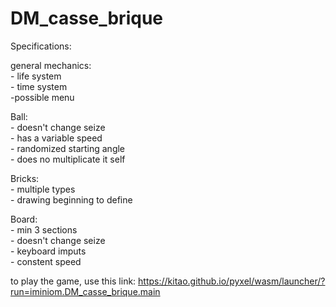 # DM_casse_brique

Specifications:</br>

general mechanics:</br>
     - life system</br>
     - time system</br>
     -possible menu</br>

Ball: </br>
     - doesn't change seize</br>
     - has a variable speed</br>
     - randomized starting angle</br>
     - does no multiplicate it self</br>
     
Bricks:</br>
       - multiple types</br>
       - drawing beginning to define</br>
      
Board:</br>
     - min 3 sections</br>
     - doesn't change seize</br>
     - keyboard imputs</br>
     - constent speed</br>
     
to play the game, use this link: https://kitao.github.io/pyxel/wasm/launcher/?run=iminiom.DM_casse_brique.main
